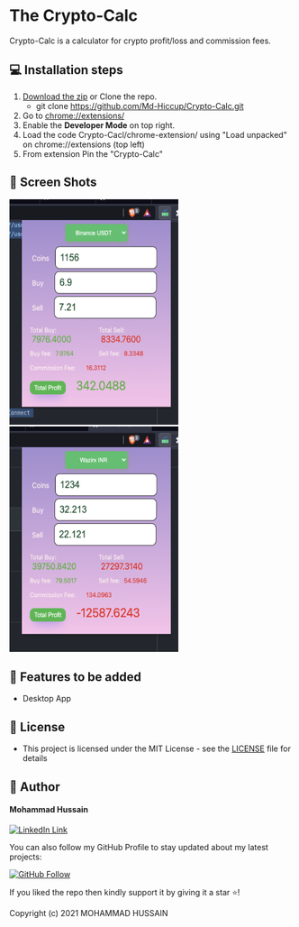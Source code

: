# The Crypto-Calc

Crypto-Calc is a calculator for crypto profit/loss and commission fees.


## 💻 Installation steps

1. [Download the zip](https://github.com/Md-Hiccup/Crypto-Calc/releases/) or Clone the repo.
    - git clone https://github.com/Md-Hiccup/Crypto-Calc.git
2. Go to [chrome://extensions/](chrome://extensions/)
3. Enable the **Developer Mode** on top right.
4. Load the code Crypto-Cacl/chrome-extension/ using "Load unpacked" on chrome://extensions (top left) 
5. From extension Pin the "Crypto-Calc"


## 📱 Screen Shots

<img src="https://github.com/Md-Hiccup/Crypto-Calc/blob/master/chrome-extension/images/crypto-calc-3.jpeg" width=300 height=400>  <img src="https://github.com/Md-Hiccup/Crypto-Calc/blob/master/chrome-extension/images/crypto-calc-4.jpeg" width=300 height=400>

## 🎯 Features to be added

- Desktop App


## 🔑 License
- This project is licensed under the MIT License - see the [LICENSE](LICENSE.md) file for details

## 🧑 Author

#### Mohammad Hussain
[![LinkedIn Link](https://img.shields.io/badge/Connect-Hussain-blue.svg?logo=linkedin&longCache=true&style=social&label=Connect
)](https://www.linkedin.com/in/md-hussain)

You can also follow my GitHub Profile to stay updated about my latest projects:

[![GitHub Follow](https://img.shields.io/badge/Connect-Hussain-blue.svg?logo=Github&longCache=true&style=social&label=Follow)](https://github.com/Md-Hiccup)

If you liked the repo then kindly support it by giving it a star ⭐!

Copyright (c) 2021 MOHAMMAD HUSSAIN



